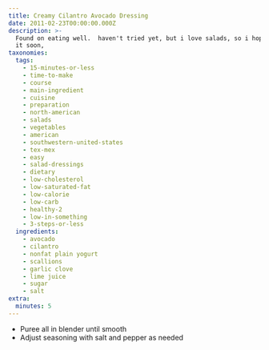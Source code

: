 ```yaml
---
title: Creamy Cilantro Avocado Dressing
date: 2011-02-23T00:00:00.000Z
description: >-
  Found on eating well.  haven't tried yet, but i love salads, so i hope to try
  it soon,
taxonomies:
  tags:
    - 15-minutes-or-less
    - time-to-make
    - course
    - main-ingredient
    - cuisine
    - preparation
    - north-american
    - salads
    - vegetables
    - american
    - southwestern-united-states
    - tex-mex
    - easy
    - salad-dressings
    - dietary
    - low-cholesterol
    - low-saturated-fat
    - low-calorie
    - low-carb
    - healthy-2
    - low-in-something
    - 3-steps-or-less
  ingredients:
    - avocado
    - cilantro
    - nonfat plain yogurt
    - scallions
    - garlic clove
    - lime juice
    - sugar
    - salt
extra:
  minutes: 5
---
```

 - Puree all in blender until smooth
 - Adjust seasoning with salt and pepper as needed

